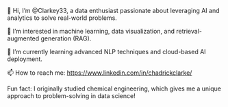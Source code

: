 👋 Hi, I’m @Clarkey33, a data enthusiast passionate about leveraging AI and analytics to solve real-world problems.

👀 I’m interested in machine learning, data visualization, and retrieval-augmented generation (RAG).

🌱 I’m currently learning advanced NLP techniques and cloud-based AI deployment.

📫 How to reach me: https://www.linkedin.com/in/chadrickclarke/

Fun fact: I originally studied chemical engineering, which gives me a unique approach to problem-solving in data science!

<!---
Clarkey33/Clarkey33 is a ✨ special ✨ repository because its `README.md` (this file) appears on your GitHub profile.
You can click the Preview link to take a look at your changes.
--->
